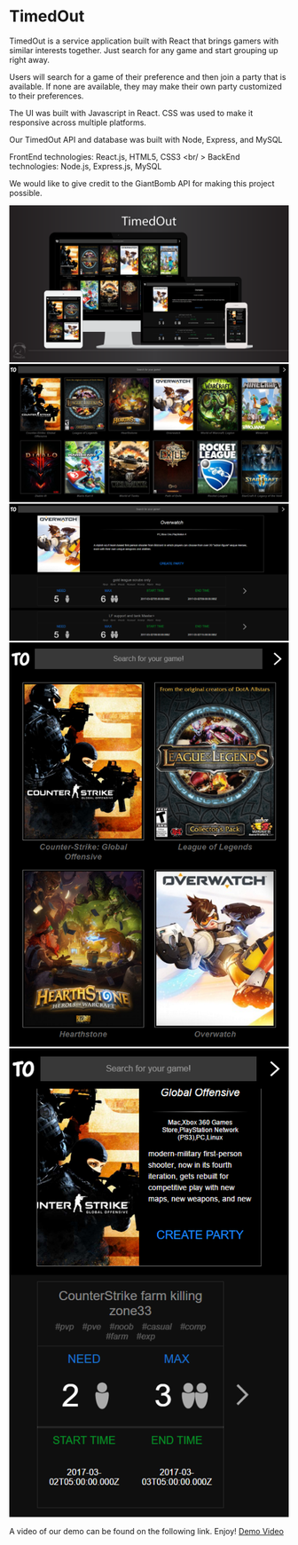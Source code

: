 # TimedOut

TimedOut is a service application built with React that brings gamers with similar interests together.  Just search for any game and start grouping up right away.

Users will search for a game of their preference and then join a party that is available.  If none are available, they may make their own party customized to their preferences.

The UI was built with Javascript in React.  CSS was used to make it responsive across multiple platforms.

Our TimedOut API and database was built with Node, Express, and MySQL

FrontEnd technologies: React.js, HTML5, CSS3 <br/ >
BackEnd technologies: Node.js, Express.js, MySQL

We would like to give credit to the GiantBomb API for making this project possible.

![Responsive Design](/public/img/multi-platform.png)
![Desktop Main View](/public/img/desktop-main.png)
![Desktop Game View](/public/img/desktop-game.png)
![Mobile Main View](/public/img/mobile-main.png)
![Mobile Game View](/public/img/mobile-game.png)

A video of our demo can be found on the following link.  Enjoy!
[Demo Video](https://www.youtube.com/watch?v=E0Ioh-VSruM&feature=youtu.be)
